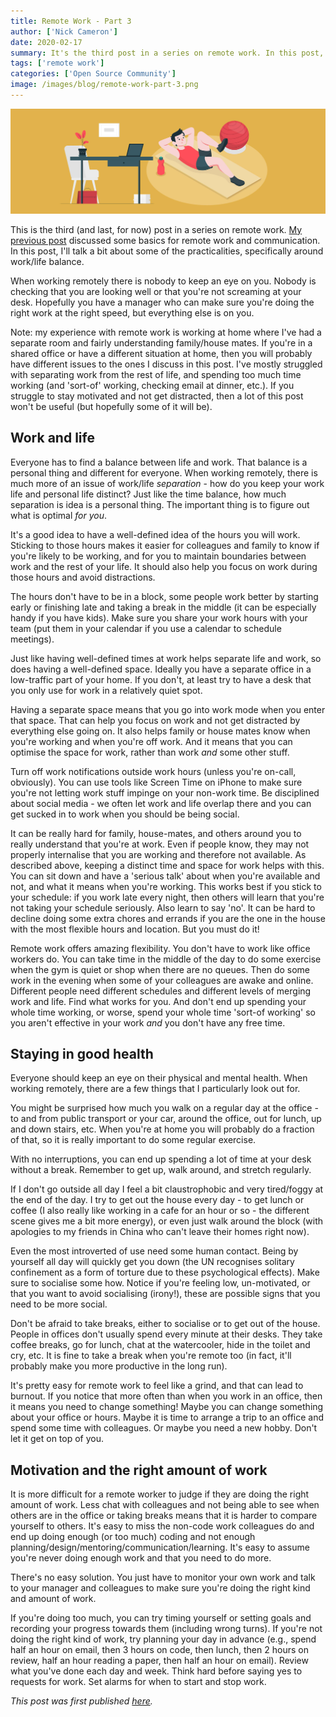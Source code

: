 ```yaml
---
title: Remote Work - Part 3
author: ['Nick Cameron']
date: 2020-02-17
summary: It's the third post in a series on remote work. In this post, Nick Cameron talks a bit about some of the practicalities, specifically around work and life balance.
tags: ['remote work']
categories: ['Open Source Community']
image: /images/blog/remote-work-part-3.png
---
```


![Remote work - part 3](media/remote-work-part-3.png)

This is the third (and last, for now) post in a series on remote work. [My previous post](https://pingcap.com/blog/remote-work-part-2/) discussed some basics for remote work and communication. In this post, I'll talk a bit about some of the practicalities, specifically around work/life balance.

When working remotely there is nobody to keep an eye on you. Nobody is checking that you are looking well or that you're not screaming at your desk. Hopefully you have a manager who can make sure you're doing the right work at the right speed, but everything else is on you.

Note: my experience with remote work is working at home where I've had a separate room and fairly understanding family/house mates. If you're in a shared office or have a different situation at home, then you will probably have different issues to the ones I discuss in this post. I've mostly struggled with separating work from the rest of life, and spending too much time working (and 'sort-of' working, checking email at dinner, etc.). If you struggle to stay motivated and not get distracted, then a lot of this post won't be useful (but hopefully some of it will be).

## Work and life

Everyone has to find a balance between life and work. That balance is a personal thing and different for everyone. When working remotely, there is much more of an issue of work/life *separation* - how do you keep your work life and personal life distinct? Just like the time balance, how much separation is idea is a personal thing. The important thing is to figure out what is optimal *for you*.

It's a good idea to have a well-defined idea of the hours you will work. Sticking to those hours makes it easier for colleagues and family to know if you're likely to be working, and for you to maintain boundaries between work and the rest of your life. It should also help you focus on work during those hours and avoid distractions.

The hours don't have to be in a block, some people work better by starting early or finishing late and taking a break in the middle (it can be especially handy if you have kids). Make sure you share your work hours with your team (put them in your calendar if you use a calendar to schedule meetings).

Just like having well-defined times at work helps separate life and work, so does having a well-defined space. Ideally you have a separate office in a low-traffic part of your home. If you don't, at least try to have a desk that you only use for work in a relatively quiet spot.

Having a separate space means that you go into work mode when you enter that space. That can help you focus on work and not get distracted by everything else going on. It also helps family or house mates know when you're working and when you're off work. And it means that you can optimise the space for work, rather than work *and* some other stuff.

Turn off work notifications outside work hours (unless you're on-call, obviously). You can use tools like Screen Time on iPhone to make sure you're not letting work stuff impinge on your non-work time. Be disciplined about social media - we often let work and life overlap there and you can get sucked in to work when you should be being social.

It can be really hard for family, house-mates, and others around you to really understand that you're at work. Even if people know, they may not properly internalise that you are working and therefore not available. As described above, keeping a distinct time and space for work helps with this. You can sit down and have a 'serious talk' about when you're available and not, and what it means when you're working. This works best if you stick to your schedule: if you work late every night, then others will learn that you're not taking your schedule seriously. Also learn to say 'no'. It can be hard to decline doing some extra chores and errands if you are the one in the house with the most flexible hours and location. But you must do it!

Remote work offers amazing flexibility. You don't have to work like office workers do. You can take time in the middle of the day to do some exercise when the gym is quiet or shop when there are no queues. Then do some work in the evening when some of your colleagues are awake and online. Different people need different schedules and different levels of merging work and life. Find what works for you. And don't end up spending your whole time working, or worse, spend your whole time 'sort-of working' so you aren't effective in your work *and* you don't have any free time.

## Staying in good health

Everyone should keep an eye on their physical and mental health. When working remotely, there are a few things that I particularly look out for.

You might be surprised how much you walk on a regular day at the office - to and from public transport or your car, around the office, out for lunch, up and down stairs, etc. When you're at home you will probably do a fraction of that, so it is really important to do some regular exercise.

With no interruptions, you can end up spending a lot of time at your desk without a break. Remember to get up, walk around, and stretch regularly.

If I don't go outside all day I feel a bit claustrophobic and very tired/foggy at the end of the day. I try to get out the house every day - to get lunch or coffee (I also really like working in a cafe for an hour or so - the different scene gives me a bit more energy), or even just walk around the block (with apologies to my friends in China who can't leave their homes right now).

Even the most introverted of use need some human contact. Being by yourself all day will quickly get you down (the UN recognises solitary confinement as a form of torture due to these psychological effects). Make sure to socialise some how. Notice if you're feeling low, un-motivated, or that you want to avoid socialising (irony!), these are possible signs that you need to be more social.

Don't be afraid to take breaks, either to socialise or to get out of the house. People in offices don't usually spend every minute at their desks. They take coffee breaks, go for lunch, chat at the watercooler, hide in the toilet and cry, etc. It is fine to take a break when you're remote too (in fact, it'll probably make you more productive in the long run).

It's pretty easy for remote work to feel like a grind, and that can lead to burnout. If you notice that more often than when you work in an office, then it means you need to change something! Maybe you can change something about your office or hours. Maybe it is time to arrange a trip to an office and spend some time with colleagues. Or maybe you need a new hobby. Don't let it get on top of you.

## Motivation and the right amount of work

It is more difficult for a remote worker to judge if they are doing the right amount of work. Less chat with colleagues and not being able to see when others are in the office or taking breaks means that it is harder to compare yourself to others. It's easy to miss the non-code work colleagues do and end up doing enough (or too much) coding and not enough planning/design/mentoring/communication/learning. It's easy to assume you're never doing enough work and that you need to do more.

There's no easy solution. You just have to monitor your own work and talk to your manager and colleagues to make sure you're doing the right kind and amount of work.

If you're doing too much, you can try timing yourself or setting goals and recording your progress towards them (including wrong turns). If you're not doing the right kind of work, try planning your day in advance (e.g., spend half an hour on email, then 3 hours on code, then lunch, then 2 hours on review, half an hour reading a paper, then half an hour on email). Review what you've done each day and week. Think hard before saying yes to requests for work. Set alarms for when to start and stop work.

*This post was first published [here](https://www.ncameron.org/blog/remote-work-part-3/).*
